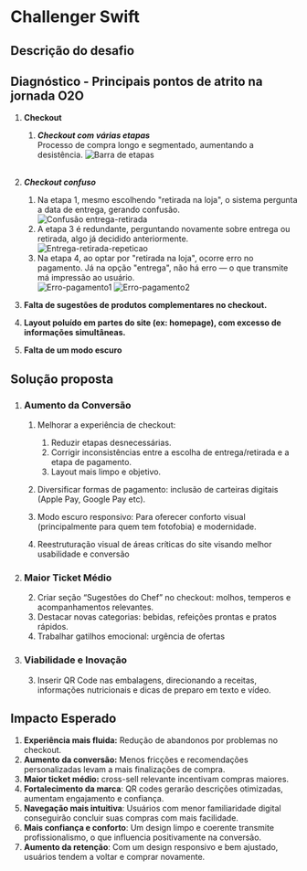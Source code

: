 # Challenger Swift

## Descrição do desafio

## **Diagnóstico - Principais pontos de atrito na jornada O2O**

1. **Checkout** <br>
    1. ***Checkout com várias etapas*** <br>
 Processo de compra longo e segmentado, aumentando a desistência.
![Barra de etapas](https://github.com/user-attachments/assets/d555f4f3-fe64-4a57-816b-cad0f7a86a27) <br> <br>

  2. ***Checkout confuso*** <br>
      1. Na etapa 1, mesmo escolhendo "retirada na loja", o sistema pergunta a data de entrega, gerando confusão. <br>
![Confusão entrega-retirada](https://github.com/user-attachments/assets/8fd9e645-6df6-4a7b-9d0f-de7a7ed172b7) <br>
      2. A etapa 3 é redundante, perguntando novamente sobre entrega ou retirada, algo já decidido anteriormente.
![Entrega-retirada-repeticao](https://github.com/user-attachments/assets/812b8861-7f85-40c3-a4e1-145f1c80118b) <br>
      3. Na etapa 4, ao optar por "retirada na loja", ocorre erro no pagamento. Já na opção "entrega", não há erro — o que transmite má impressão ao usuário. <br>
![Erro-pagamento1](https://github.com/user-attachments/assets/df605544-686f-41a3-93c2-0b6406a47d94)
![Erro-pagamento2](https://github.com/user-attachments/assets/07f12ba7-23d5-4bc2-b9af-60d97fa3bca9) 

2. **Falta de sugestões de produtos complementares no checkout.**
3. **Layout poluído em partes do site (ex: homepage), com excesso de informações simultâneas.**
4. **Falta de um modo escuro**

## **Solução proposta**
1. ### **Aumento da Conversão**
   1. Melhorar a experiência de checkout:

      1. Reduzir etapas desnecessárias.
      1. Corrigir inconsistências entre a escolha de entrega/retirada e a etapa de pagamento.
      1. Layout mais limpo e objetivo.
   2. Diversificar formas de pagamento: inclusão de carteiras digitais (Apple Pay, Google Pay etc).
   3. Modo escuro responsivo: Para oferecer conforto visual (principalmente para quem tem fotofobia) e modernidade.
   4. Reestruturação visual de áreas críticas do site visando melhor usabilidade e conversão

2. ### **Maior Ticket Médio**
   2. Criar seção “Sugestões do Chef” no checkout: molhos, temperos e acompanhamentos relevantes.
   2. Destacar novas categorias: bebidas, refeições prontas e pratos rápidos.
   2. Trabalhar gatilhos emocional: urgência de ofertas

3. ### **Viabilidade e Inovação**
   3. Inserir QR Code nas embalagens, direcionando a receitas, informações nutricionais e dicas de preparo em texto e vídeo.


## **Impacto Esperado**
1. **Experiência mais fluida:** Redução de abandonos por problemas no checkout.
1. **Aumento da conversão:** Menos fricções e recomendações personalizadas levam a mais finalizações de compra.
1. **Maior ticket médio:** cross-sell relevante incentivam compras maiores.
1. **Fortalecimento da marca**: QR codes gerarão descrições otimizadas, aumentam engajamento e confiança.
1. **Navegação mais intuitiva**: Usuários com menor familiaridade digital conseguirão concluir suas compras com mais facilidade.
1. **Mais confiança e conforto**: Um design limpo e coerente transmite profissionalismo, o que influencia positivamente na conversão.
1. **Aumento da retenção**: Com um design responsivo e bem ajustado, usuários tendem a voltar e comprar novamente.
